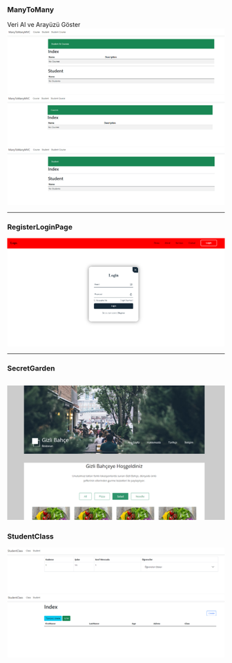### ManyToMany
Veri Al ve Arayüzü Göster
![Açıklama](https://github.com/omerfdev/WebCRUD/raw/master/ManyToManyMVC/Opera%20Snapshot_2024-02-19_165959_localhost.png)
![Açıklama](https://github.com/omerfdev/WebCRUD/raw/master/ManyToManyMVC/Opera%20Snapshot_2024-02-19_165941_localhost.png)
![Açıklama](https://github.com/omerfdev/WebCRUD/raw/master/ManyToManyMVC/Opera%20Snapshot_2024-02-19_165907_localhost.png)

---

### RegisterLoginPage
[![Video Açıklaması](https://github.com/omerfdev/WebCRUD/raw/master/RegisterLoginPage/Opera%20Snapshot_2024-02-19_171615_localhost.png)](https://github.com/omerfdev/WebCRUD/blob/master/RegisterLoginPage/20240219_170830.mp4)

---

### SecretGarden
![secretGarden](https://github.com/omerfdev/WebCRUD/raw/master/SecretGardenMVC/Opera%20Snapshot_2024-02-19_172103_localhost.png)
---

### StudentClass
![studentClass](https://github.com/omerfdev/WebCRUD/blob/master/StudentClass/Opera%20Snapshot_2024-02-19_173858_localhost.png)
![studentClass](https://github.com/omerfdev/WebCRUD/blob/master/StudentClass/Opera%20Snapshot_2024-02-19_173826_localhost.png)
